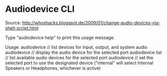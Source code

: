 # Audiodevice CLI

Source: http://whoshacks.blogspot.de/2009/01/change-audio-devices-via-shell-script.html

Type "audiodevice help" to print this usage message.

Usage:
audiodevice   // list devices for input, output, and system audio
audiodevice <port>   // display the audio device for the selected port
audiodevice <port> list   // list available audio devices for the selected port
audiodevice <port> <device>   // set the selected port to use the designated device ("internal" will select Internal Speakers or Headphones, whichever is active)